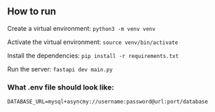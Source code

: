 ## How to run

Create a virtual environment:
```python3 -m venv venv```

Activate the virtual environment:
```source venv/bin/activate```

Install the dependencies:
```pip install -r requirements.txt```

Run the server:
```fastapi dev main.py```

### What .env file should look like:
```
DATABASE_URL=mysql+asyncmy://username:password@url:port/database
```
